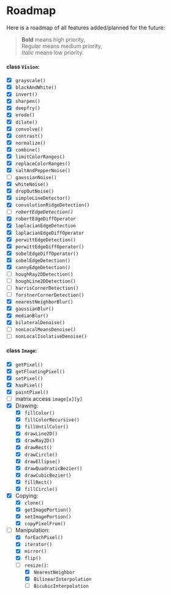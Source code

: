 # Roadmap

Here is a roadmap of all features added/planned for the future:

> **Bold** means high priority,  
> Regular means medium priority,  
> *Italic* means low priority.  
> 


#### class `Vision`:
 
 - [x] `grayscale()`
 - [x] `blackAndWhite()`
 - [x] `invert()`
 - [x] `sharpen()`
 - [x] `deepfry()` 
 - [x] `erode()`
 - [x] `dilate()`
 - [x] `convolve()`
 - [x] `contrast()`
 - [x] `normalize()`
 - [x] `combine()`
 - [x] `limitColorRanges()` 
 - [x] `replaceColorRanges()` 
 - [x] `saltAndPepperNoise()`
 - [ ] `gaussianNoise()`
 - [x] `whiteNoise()`
 - [x] `dropOutNoise()`
 - [x] `simpleLineDetector()`
 - [x] `convolutionRidgeDetection()`
 - [ ] *`robertEdgeDetection()`*
 - [x] `robertEdgeDiffOperator`
 - [x] `laplacianEdgeDetection`
 - [x] `laplacianEdgeDiffOperator`
 - [x] `perwittEdgeDetection()`
 - [x] `perwittEdgeDiffOperator()`
 - [x] `sobelEdgeDiffOperator()`
 - [x] `sobelEdgeDetection()`
 - [x] `cannyEdgeDetection()`
 - [ ] `houghRay2DDetection()`
 - [ ] `houghLine2DDetection()`
 - [ ] `harrisCornerDetection()`
 - [ ] `forstnerCornerDetection()`
 - [x] `nearestNeighborBlur()`
 - [x] `gaussianBlur()`
 - [x] `medianBlur()` 
 - [x] `bilateralDenoise()`
 - [ ] `nonLocalMeansDenoise()` 
 - [ ] `nonLocalIsolativeDenoise()`

#### class `Image`:

 - [x] `getPixel()`
 - [x] `getFloatingPixel()`
 - [x] `setPixel()`
 - [x] `hasPixel()`
 - [x] `paintPixel()`
 - [ ] matrix access `image[x][y]`
 - [x] Drawing:
   - [x] `fillColor()`
   - [x] `fillColorRecursive()`
   - [x] `fillUntilColor()`
   - [x] `drawLine2D()`
   - [x] `drawRay2D()`
   - [x] `drawRect()`
   - [x] `drawCircle()`
   - [x] `drawEllipse()`
   - [x] `drawQuadraticBezier()`
   - [x] `drawCubicBezier()`
   - [x] `fillRect()`
   - [x] `fillCircle()`
 - [x] Copying:
   - [x] `clone()`
   - [x] `getImagePortion()`
   - [x] `setImagePortion()`
   - [x] `copyPixelFrom()`
 - [ ] Manipulation:
   - [x] `forEachPixel()`
   - [x] `iterator()`
   - [x] `mirror()`  
   - [x] `flip()`
   - [ ] `resize()`:
     - [x] `NearestNeighbor`
     - [x] `BilinearInterpolation`
     - [ ] `BicubicInterpolation`
